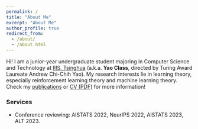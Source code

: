 ```yaml
---
permalink: /
title: "About Me"
excerpt: "About Me"
author_profile: true
redirect_from: 
  - /about/
  - /about.html
---
```


Hi! I am a junior-year undergraduate student majoring in Computer Science and Technology at [IIIS, Tsinghua](https://iiis.tsinghua.edu.cn/en/) (a.k.a. **Yao Class**, directed by Turing Award Laureate Andrew Chi-Chih Yao). My research interests lie in learning theory, especially reinforcement learning theory and machine learning theory. Check my [publications](publications) or [CV (PDF)](CV_Yan.pdf) for more information!

### Services
* Conference reviewing: AISTATS 2022, NeurIPS 2022, AISTATS 2023, ALT 2023.
